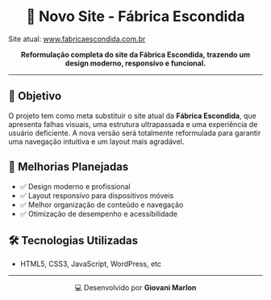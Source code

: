 <h1 align="center">🌟 Novo Site - Fábrica Escondida</h1>
<p>Site atual: <a href="https://www.fabricaescondida.com.br">www.fabricaescondida.com.br</a></p>

<p align="center">
  <strong>Reformulação completa do site da Fábrica Escondida, trazendo um design moderno, responsivo e funcional.</strong>
</p>

---

<h2>🚀 Objetivo</h2>
<p>
  O projeto tem como meta substituir o site atual da <strong>Fábrica Escondida</strong>, que apresenta falhas visuais, uma estrutura ultrapassada e uma experiência de usuário deficiente. A nova versão será totalmente reformulada para garantir uma navegação intuitiva e um layout mais agradável.
</p>

<h2>🎨 Melhorias Planejadas</h2>
<ul>
  <li>✅ Design moderno e profissional</li>
  <li>✅ Layout responsivo para dispositivos móveis</li>
  <li>✅ Melhor organização de conteúdo e navegação</li>
  <li>✅ Otimização de desempenho e acessibilidade</li>
</ul>

<h2>🛠️ Tecnologias Utilizadas</h2>
<ul>
  <li>HTML5, CSS3, JavaScript, WordPress, etc </li>
</ul>


---

<p align="center">💻 Desenvolvido por <strong>Giovani Marlon</strong></p>
